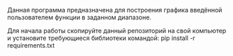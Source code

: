 Данная программа предназначена для построения графика введённой пользователем функции в заданном диапазоне.

Для начала работы скопируйте данный репозиторий на свой компьютер и установите требующиеся библиотеки командой:
pip install -r requirements.txt